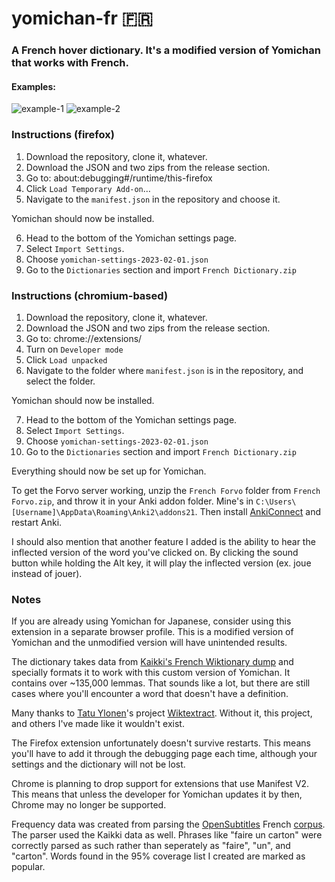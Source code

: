 # yomichan-fr 🇫🇷


### A French hover dictionary. It's a modified version of Yomichan that works with French.


#### Examples:
![example-1](https://user-images.githubusercontent.com/83692925/216156508-f93ed647-0c77-44d6-bed1-f8aae6372c1a.png)
![example-2](https://user-images.githubusercontent.com/83692925/216156577-2036ab5c-d13a-468f-a3c5-9a16319f1272.png)


### Instructions (firefox)
1. Download the repository, clone it, whatever.
2. Download the JSON and two zips from the release section.
3. Go to: about:debugging#/runtime/this-firefox
4. Click `Load Temporary Add-on`…
5. Navigate to the `manifest.json` in the repository and choose it.

Yomichan should now be installed.

6. Head to the bottom of the Yomichan settings page.
7. Select `Import Settings`.
8. Choose `yomichan-settings-2023-02-01.json`
9. Go to the `Dictionaries` section and import `French Dictionary.zip`

### Instructions (chromium-based)
1. Download the repository, clone it, whatever.
2. Download the JSON and two zips from the release section.
3. Go to: chrome://extensions/
4. Turn on `Developer mode`
5. Click `Load unpacked`
6. Navigate to the folder where `manifest.json` is in the repository, and select the folder.

Yomichan should now be installed.

7. Head to the bottom of the Yomichan settings page.
8. Select `Import Settings`.
9. Choose `yomichan-settings-2023-02-01.json`
10. Go to the `Dictionaries` section and import `French Dictionary.zip`

Everything should now be set up for Yomichan.

To get the Forvo server working, unzip the `French Forvo` folder from `French Forvo.zip`, and throw it in your Anki addon folder. Mine's in `C:\Users\[Username]\AppData\Roaming\Anki2\addons21`. Then install [AnkiConnect](https://ankiweb.net/shared/info/2055492159) and restart Anki.

I should also mention that another feature I added is the ability to hear the inflected version of the word you've clicked on. By clicking the sound button while holding the Alt key, it will play the inflected version (ex. joue instead of jouer).

### Notes

If you are already using Yomichan for Japanese, consider using this extension in a separate browser profile. This is a modified version of Yomichan and the unmodified version will have unintended results.

The dictionary takes data from [Kaikki's French Wiktionary dump](https://kaikki.org/dictionary/French/) and specially formats it to work with this custom version of Yomichan. It contains over ~135,000 lemmas. That sounds like a lot, but there are still cases where you'll encounter a word that doesn't have a definition.

Many thanks to [Tatu Ylonen](http://www.lrec-conf.org/proceedings/lrec2022/pdf/2022.lrec-1.140.pdf)'s project [Wiktextract](https://github.com/tatuylonen/wiktextract). Without it, this project, and others I've made like it wouldn't exist.

The Firefox extension unfortunately doesn't survive restarts. This means you'll have to add it through the debugging page each time, although your settings and the dictionary will not be lost.

Chrome is planning to drop support for extensions that use Manifest V2. This means that unless the developer for Yomichan updates it by then, Chrome may no longer be supported.

Frequency data was created from parsing the [OpenSubtitles](http://www.opensubtitles.org/) French [corpus](https://opus.nlpl.eu/OpenSubtitles-v2018.php). The parser used the Kaikki data as well. Phrases like "faire un carton" were correctly parsed as such rather than seperately as "faire", "un", and "carton". Words found in the 95% coverage list I created are marked as popular.
